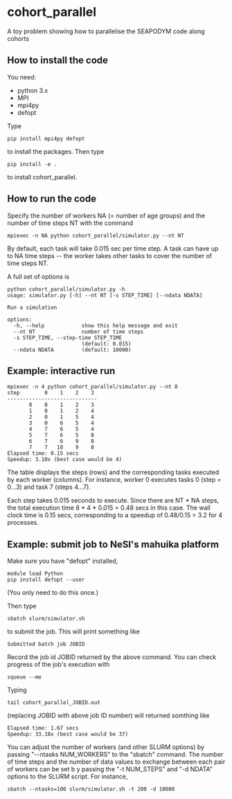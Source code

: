 # cohort_parallel
A toy problem showing how to parallelise the SEAPODYM code along cohorts

## How to install the code

You need:
 * python 3.x
 * MPI
 * mpi4py
 * defopt

Type 
```
pip install mpi4py defopt
```
to install the packages. Then type
```
pip install -e .
```
to install cohort_parallel.

## How to run the code

Specify the number of workers NA (= number of age groups) and the number of time steps NT with the command
```
mpiexec -n NA python cohort_parallel/simulator.py --nt NT
```
By default, each task will take 0.015 sec per time step. A task can have up to NA time steps -- the worker takes other tasks to cover the number of time steps NT. 

A full set of options is
```
python cohort_parallel/simulator.py -h
usage: simulator.py [-h] --nt NT [-s STEP_TIME] [--ndata NDATA]

Run a simulation

options:
  -h, --help            show this help message and exit
  --nt NT               number of time steps
  -s STEP_TIME, --step-time STEP_TIME
                        (default: 0.015)
  --ndata NDATA         (default: 10000)
```

## Example: interactive run

```
mpiexec -n 4 python cohort_parallel/simulator.py --nt 8
step        0    1    2    3 
-----------------------------
       0    0    1    2    3 
       1    0    1    2    4 
       2    0    1    5    4 
       3    0    6    5    4 
       4    7    6    5    4 
       5    7    6    5    8 
       6    7    6    9    8 
       7    7   10    9    8 
Elapsed time: 0.15 secs
Speedup: 3.10x (best case would be 4)
```
The table displays the steps (rows) and the corresponding tasks executed by each worker (columns). For instance, worker 0 executes tasks 0 (step = 0...3) and task 7 (steps 4...7).

Each step takes 0.015 seconds to execute. Since there are NT * NA steps, the total execution time 8 * 4 * 0.015 = 0.48 secs in this case. The wall clock time is 0.15 secs, corresponding to a speedup of 0.48/0.15 = 3.2 for 4 processes.


## Example:  submit job to NeSI's mahuika platform

Make sure you have "defopt" installed,
```
module load Python
pip install defopt --user
```
(You only need to do this once.)

Then type
```
sbatch slurm/simulator.sh
```
to submit the job. This will print something like
```
Submitted batch job JOBID
```
Record the job id JOBID returned by the above command. You can check progress of the job's execution with
```
squeue --me
```

Typing
```
tail cohort_parallel_JOBID.out
```
(replacing JOBID with above job ID number) will returned somthing like
```
Elapsed time: 1.67 secs
Speedup: 33.18x (best case would be 37)
```

You can adjust the number of workers (and other SLURM options) by passing "--ntasks NUM_WORKERS" to the "sbatch" command. The number of time steps and the number of data values to exchange between each pair of workers can be set b y passing the "-t NUM_STEPS" and "-d NDATA" options to the SLURM script. For instance,
```
sbatch --ntasks=100 slurm/simulator.sh -t 200 -d 10000
```








